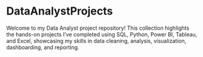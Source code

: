 # DataAnalystProjects
Welcome to my Data Analyst project repository! This collection highlights the hands-on projects I’ve completed using SQL, Python, Power BI, Tableau, and Excel, showcasing my skills in data cleaning, analysis, visualization, dashboarding, and reporting.
